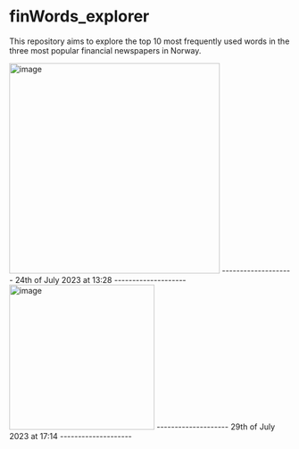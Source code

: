 # finWords_explorer

This repository aims to explore the top 10 most frequently used words in the three most popular financial newspapers in Norway.

<img width="377" alt="image" src="https://github.com/christofferresch/finWords_explorer/assets/103109383/92ce6018-977f-41f9-89f8-d52f27d1e37c">
-------------------- 24th of July 2023 at 13:28 --------------------      



<img width="260" alt="image" src="https://github.com/christofferresch/finWords_explorer/assets/103109383/97869224-f5c3-4d83-8c40-86ba3c0ca829">
-------------------- 29th of July 2023 at 17:14 -------------------- 

